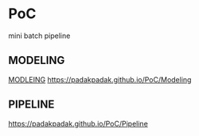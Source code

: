 # PoC
mini batch pipeline 

## MODELING
<a href="https://padakpadak.github.io/PoC/Modeling/">MODLEING</a>
https://padakpadak.github.io/PoC/Modeling

## PIPELINE
https://padakpadak.github.io/PoC/Pipeline
